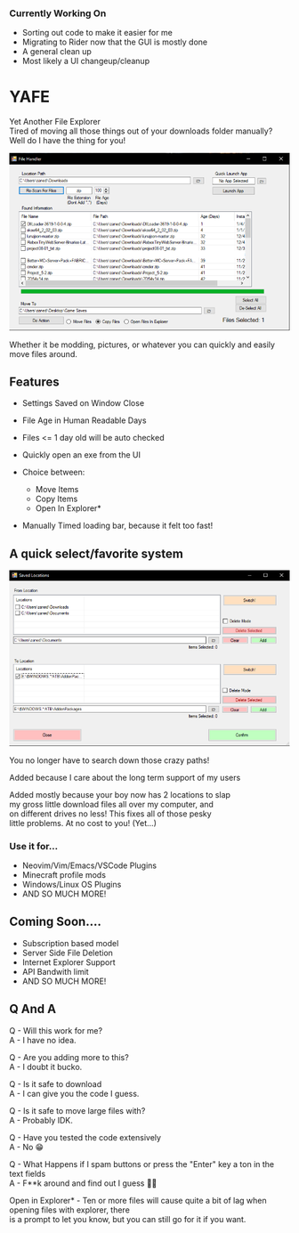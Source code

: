 ### Currently Working On
  - Sorting out code to make it easier for me
  - Migrating to Rider now that the GUI is mostly done
  - A general clean up
  - Most likely a UI changeup/cleanup

# YAFE
Yet Another File Explorer </br>
Tired of moving all those things out of your downloads folder manually?</br>
Well do I have the thing for you!

![picture of application with contents scanned](https://github.com/SRGTxTwinkie/YAFE/blob/main/Running.png?raw=true)

Whether it be modding, pictures, or whatever you can quickly and easily move files around.

## Features

- Settings Saved on Window Close
- File Age in Human Readable Days
- Files <= 1 day old will be auto checked
- Quickly open an exe from the UI
- Choice between:

  - Move Items
  - Copy Items
  - Open In Explorer\*

- Manually Timed loading bar, because it felt too fast!


## A quick select/favorite system
![picture of application with favorites menu opened](https://github.com/SRGTxTwinkie/YAFE/blob/main/Favorites.png?raw=true)

<p>You no longer have to search down those crazy paths!</p>
<p>Added because I care about the long term support of my users</p>
<p>Added mostly because your boy now has 2 locations to slap  </br>
   my gross little download files all over my computer, and   </br>
   on different drives no less! This fixes all of those pesky </br>
   little problems. At no cost to you! (Yet...)
</p>    

### Use it for...
  - Neovim/Vim/Emacs/VSCode Plugins
  - Minecraft profile mods
  - Windows/Linux OS Plugins
  - AND SO MUCH MORE!

## Coming Soon....
  - Subscription based model
  - Server Side File Deletion
  - Internet Explorer Support
  - API Bandwith limit
  - AND SO MUCH MORE!

## Q And A

Q - Will this work for me? </br>
A - I have no idea.

Q - Are you adding more to this? </br>
A - I doubt it bucko.

Q - Is it safe to download </br>
A - I can give you the code I guess.

Q - Is it safe to move large files with? </br>
A - Probably IDK.

Q - Have you tested the code extensively </br>
A - No :grin:

Q - What Happens if I spam buttons or press the "Enter" key a ton in the text fields </br>
A - F\*\*k around and find out I guess :man_shrugging:

Open in Explorer\* - Ten or more files will cause quite a bit of lag when opening files with explorer, there </br>
is a prompt to let you know, but you can still go for it if you want.
